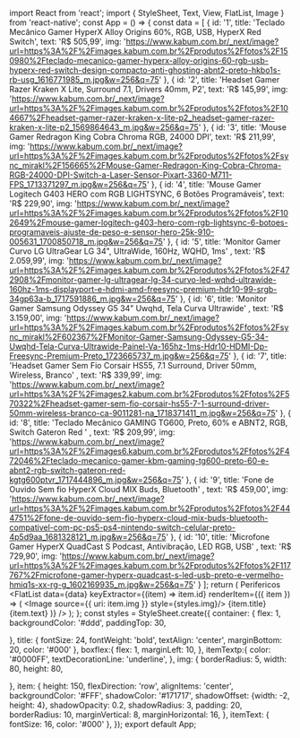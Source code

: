 import React from 'react';
import { StyleSheet, Text, View, FlatList, Image } from 'react-native';
const App = () => {
 const data = [
 { id: '1', title: 'Teclado Mecânico Gamer HyperX Alloy Origins 60%, RGB, USB, HyperX Red Switch', text: 'R$ 505,99', img: 'https://www.kabum.com.br/_next/image?url=https%3A%2F%2Fimages.kabum.com.br%2Fprodutos%2Ffotos%2F150980%2Fteclado-mecanico-gamer-hyperx-alloy-origins-60-rgb-usb-hyperx-red-switch-design-compacto-anti-ghosting-abnt2-preto-hkbo1s-rb-usg_1616771985_m.jpg&w=256&q=75' },
 { id: '2', title: 'Headset Gamer Razer Kraken X Lite, Surround 7.1, Drivers 40mm, P2', text: 'R$ 145,99', img: 'https://www.kabum.com.br/_next/image?url=https%3A%2F%2Fimages.kabum.com.br%2Fprodutos%2Ffotos%2F104667%2Fheadset-gamer-razer-kraken-x-lite-p2_headset-gamer-razer-kraken-x-lite-p2_1569864643_m.jpg&w=256&q=75' },
 { id: '3', title: 'Mouse Gamer Redragon King Cobra Chroma RGB, 24000 DPI', text: 'R$ 211,99', img: 'https://www.kabum.com.br/_next/image?url=https%3A%2F%2Fimages.kabum.com.br%2Fprodutos%2Ffotos%2Fsync_mirakl%2F156665%2FMouse-Gamer-Redragon-King-Cobra-Chroma-RGB-24000-DPI-Switch-a-Laser-Sensor-Pixart-3360-M711-FPS_1713371297_m.jpg&w=256&q=75' },
 { id: '4', title: 'Mouse Gamer Logitech G403 HERO com RGB LIGHTSYNC, 6 Botões Programáveis', text: 'R$ 229,90', img: 'https://www.kabum.com.br/_next/image?url=https%3A%2F%2Fimages.kabum.com.br%2Fprodutos%2Ffotos%2F102649%2Fmouse-gamer-logitech-g403-hero-com-rgb-lightsync-6-botoes-programaveis-ajuste-de-peso-e-sensor-hero-25k-910-005631_1700850718_m.jpg&w=256&q=75' },
 { id: '5', title: 'Monitor Gamer Curvo LG UltraGear LG 34", UltraWide, 160Hz, WQHD, 1ms' , text: 'R$ 2.059,99', img: 'https://www.kabum.com.br/_next/image?url=https%3A%2F%2Fimages.kabum.com.br%2Fprodutos%2Ffotos%2F472908%2Fmonitor-gamer-lg-ultragear-lg-34-curvo-led-wqhd-ultrawide-160hz-1ms-displayport-e-hdmi-amd-freesync-premium-hdr10-99-srgb-34gp63a-b_1717591886_m.jpg&w=256&q=75' },
  { id: '6', title: 'Monitor Gamer Samsung Odyssey G5 34” Uwqhd, Tela Curva Ultrawide' , text: 'R$ 3.159,00', img: 'https://www.kabum.com.br/_next/image?url=https%3A%2F%2Fimages.kabum.com.br%2Fprodutos%2Ffotos%2Fsync_mirakl%2F602367%2FMonitor-Gamer-Samsung-Odyssey-G5-34-Uwqhd-Tela-Curva-Ultrawide-Painel-Va-165hz-1ms-Hdr10-HDMI-Dp-Freesync-Premium-Preto_1723665737_m.jpg&w=256&q=75' },
   { id: '7', title: 'Headset Gamer Sem Fio Corsair HS55, 7.1 Surround, Driver 50mm, Wireless, Branco' , text: 'R$ 339,99', img: 'https://www.kabum.com.br/_next/image?url=https%3A%2F%2Fimages2.kabum.com.br%2Fprodutos%2Ffotos%2F570322%2Fheadset-gamer-sem-fio-corsair-hs55-7-1-surround-driver-50mm-wireless-branco-ca-9011281-na_1718371411_m.jpg&w=256&q=75' },
    { id: '8', title: 'Teclado Mecânico GAMING TG600, Preto, 60% e ABNT2, RGB, Switch Gateron Red ' , text: 'R$ 209,99', img: 'https://www.kabum.com.br/_next/image?url=https%3A%2F%2Fimages6.kabum.com.br%2Fprodutos%2Ffotos%2F472046%2Fteclado-mecanico-gamer-kbm-gaming-tg600-preto-60-e-abnt2-rgb-switch-gateron-red-kgtg600ptvr_1717444896_m.jpg&w=256&q=75' },
     { id: '9', title: 'Fone de Ouvido Sem fio HyperX Cloud MIX Buds, Bluetooth' , text: 'R$ 459,00', img: 'https://www.kabum.com.br/_next/image?url=https%3A%2F%2Fimages.kabum.com.br%2Fprodutos%2Ffotos%2F444751%2Ffone-de-ouvido-sem-fio-hyperx-cloud-mix-buds-bluetooth-compativel-com-pc-ps5-ps4-nintendo-switch-celular-preto-4p5d9aa_1681328121_m.jpg&w=256&q=75' },
      { id: '10', title: 'Microfone Gamer HyperX QuadCast S Podcast, Antivibração, LED RGB, USB' , text: 'R$ 729,90', img: 'https://www.kabum.com.br/_next/image?url=https%3A%2F%2Fimages.kabum.com.br%2Fprodutos%2Ffotos%2F117767%2Fmicrofone-gamer-hyperx-quadcast-s-led-usb-preto-e-vermelho-hmiq1s-xx-rg-g_1602169935_m.jpg&w=256&q=75' }
 ];
 return (
 <View style={styles.container}>
    <Text style={styles.title}>Perifericos</Text>
  <FlatList
    data={data}
    keyExtractor={(item) => item.id}
    renderItem={({ item }) => (
 <View style={styles.item}>
  <Image source={{ uri: item.img }} style={styles.img}/>
 <View style={styles.boxflex}>
  <Text style={styles.itemText}>{item.title}</Text>
  <Text style={styles.itemTextp}>{item.text}</Text>
  </View>
 </View>
 )}
 />
 </View>
 );
};
const styles = StyleSheet.create({
 container: {
 flex: 1,
 backgroundColor: '#ddd',
 paddingTop: 30,
 
 },
 title: {
 fontSize: 24,
 fontWeight: 'bold',
 textAlign: 'center',
 marginBottom: 20,
 color: '#000'
 },
 boxflex:{
    flex: 1,
    marginLeft: 10,
 },
 itemTextp:{
   color: '#0000FF',
   textDecorationLine: 'underline',
 },
 img: {
   borderRadius: 5,
   width: 80,
   height: 80,
   
 },
 item: {
 height: 150,
 flexDirection: 'row',
 alignItems: 'center',
 backgroundColor: '#FFF',
 shadowColor: '#171717',
 shadowOffset: {width: -2, height: 4},
 shadowOpacity: 0.2,
 shadowRadius: 3,
 padding: 20,
 borderRadius: 10,
 marginVertical: 8,
 marginHorizontal: 16,
 },
 itemText: {
 fontSize: 16,
  color: '#000'
 },
});
export default App;